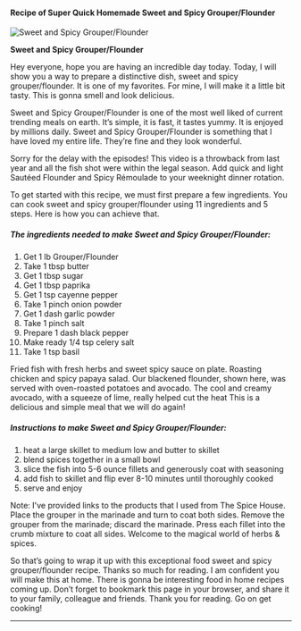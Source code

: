             

#### Recipe of Super Quick Homemade Sweet and Spicy Grouper/Flounder

![Sweet and Spicy Grouper/Flounder](https://img-global.cpcdn.com/recipes/46983365/751x532cq70/sweet-and-spicy-grouperflounder-recipe-main-photo.jpg)

**Sweet and Spicy Grouper/Flounder**

Hey everyone, hope you are having an incredible day today. Today, I will show you a way to prepare a distinctive dish, sweet and spicy grouper/flounder. It is one of my favorites. For mine, I will make it a little bit tasty. This is gonna smell and look delicious.

Sweet and Spicy Grouper/Flounder is one of the most well liked of current trending meals on earth. It’s simple, it is fast, it tastes yummy. It is enjoyed by millions daily. Sweet and Spicy Grouper/Flounder is something that I have loved my entire life. They’re fine and they look wonderful.

Sorry for the delay with the episodes! This video is a throwback from last year and all the fish shot were within the legal season. Add quick and light Sautéed Flounder and Spicy Rémoulade to your weeknight dinner rotation.

To get started with this recipe, we must first prepare a few ingredients. You can cook sweet and spicy grouper/flounder using 11 ingredients and 5 steps. Here is how you can achieve that.

##### The ingredients needed to make Sweet and Spicy Grouper/Flounder:

1.  Get 1 lb Grouper/Flounder
2.  Take 1 tbsp butter
3.  Get 1 tbsp sugar
4.  Get 1 tbsp paprika
5.  Get 1 tsp cayenne pepper
6.  Take 1 pinch onion powder
7.  Get 1 dash garlic powder
8.  Take 1 pinch salt
9.  Prepare 1 dash black pepper
10.  Make ready 1/4 tsp celery salt
11.  Take 1 tsp basil

Fried fish with fresh herbs and sweet spicy sauce on plate. Roasting chicken and spicy papaya salad. Our blackened flounder, shown here, was served with oven-roasted potatoes and avocado. The cool and creamy avocado, with a squeeze of lime, really helped cut the heat This is a delicious and simple meal that we will do again!

##### Instructions to make Sweet and Spicy Grouper/Flounder:

1.  heat a large skillet to medium low and butter to skillet
2.  blend spices together in a small bowl
3.  slice the fish into 5-6 ounce fillets and generously coat with seasoning
4.  add fish to skillet and flip ever 8-10 minutes until thoroughly cooked
5.  serve and enjoy

Note: I've provided links to the products that I used from The Spice House. Place the grouper in the marinade and turn to coat both sides. Remove the grouper from the marinade; discard the marinade. Press each fillet into the crumb mixture to coat all sides. Welcome to the magical world of herbs & spices.

So that’s going to wrap it up with this exceptional food sweet and spicy grouper/flounder recipe. Thanks so much for reading. I am confident you will make this at home. There is gonna be interesting food in home recipes coming up. Don’t forget to bookmark this page in your browser, and share it to your family, colleague and friends. Thank you for reading. Go on get cooking!

* * *